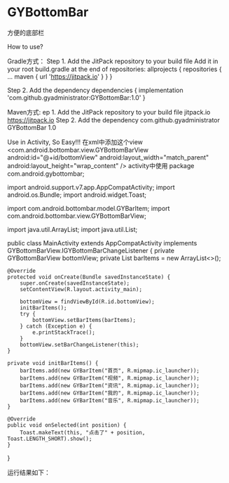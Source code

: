 # GYBottomBar
方便的底部栏

How to use?

Gradle方式：
Step 1. Add the JitPack repository to your build file
Add it in your root build.gradle at the end of repositories:
	allprojects {
		repositories {
			...
			maven { url 'https://jitpack.io' }
		}
	}
  
  Step 2. Add the dependency
  dependencies {
	        implementation 'com.github.gyadministrator:GYBottomBar:1.0'
	}
  
  Maven方式:
  ep 1. Add the JitPack repository to your build file
  <repositories>
		<repository>
		    <id>jitpack.io</id>
		    <url>https://jitpack.io</url>
		</repository>
	</repositories>
  Step 2. Add the dependency
  <dependency>
	    <groupId>com.github.gyadministrator</groupId>
	    <artifactId>GYBottomBar</artifactId>
	    <version>1.0</version>
	</dependency>
  
  Use in Activity, So Easy!!!
  在xml中添加这个view
  <com.android.bottombar.view.GYBottomBarView
        android:id="@+id/bottomView"
        android:layout_width="match_parent"
        android:layout_height="wrap_content" />
  activity中使用
  package com.android.gybottombar;

import android.support.v7.app.AppCompatActivity;
import android.os.Bundle;
import android.widget.Toast;

import com.android.bottombar.model.GYBarItem;
import com.android.bottombar.view.GYBottomBarView;

import java.util.ArrayList;
import java.util.List;

public class MainActivity extends AppCompatActivity implements GYBottomBarView.IGYBottomBarChangeListener {
    private GYBottomBarView bottomView;
    private List<GYBarItem> barItems = new ArrayList<>();

    @Override
    protected void onCreate(Bundle savedInstanceState) {
        super.onCreate(savedInstanceState);
        setContentView(R.layout.activity_main);

        bottomView = findViewById(R.id.bottomView);
        initBarItems();
        try {
            bottomView.setBarItems(barItems);
        } catch (Exception e) {
            e.printStackTrace();
        }
        bottomView.setBarChangeListener(this);
    }

    private void initBarItems() {
        barItems.add(new GYBarItem("首页", R.mipmap.ic_launcher));
        barItems.add(new GYBarItem("视频", R.mipmap.ic_launcher));
        barItems.add(new GYBarItem("资讯", R.mipmap.ic_launcher));
        barItems.add(new GYBarItem("我的", R.mipmap.ic_launcher));
        barItems.add(new GYBarItem("音乐", R.mipmap.ic_launcher));
    }

    @Override
    public void onSelected(int position) {
        Toast.makeText(this, "点击了" + position, Toast.LENGTH_SHORT).show();
    }
}

运行结果如下：
